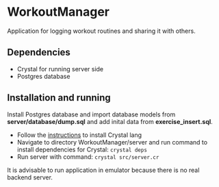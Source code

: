 # WorkoutManager

Application for logging workout routines and sharing it with others.

## Dependencies

- Crystal for running server side
- Postgres database

## Installation and running
Install Postgres database and import database models from **server/database/dump.sql** and add inital data from **exercise_insert.sql**.

- Follow the [instructions](https://crystal-lang.org/docs/installation/) to install Crystal lang
- Navigate to directory WorkoutManager/server and run command to install dependencies for Crystal:
 ```crystal deps ```
- Run server with command:
```crystal src/server.cr```

It is advisable to run application in emulator because there is no real backend server. 
